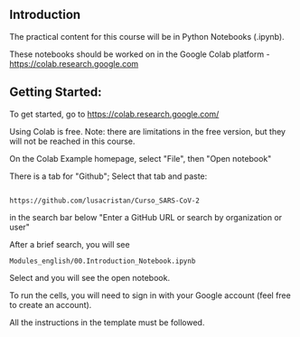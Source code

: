 ## Introduction

The practical content for this course will be in Python Notebooks (.ipynb).

These notebooks should be worked on in the Google Colab platform - https://colab.research.google.com


## Getting Started:

To get started, go to https://colab.research.google.com/

Using Colab is free. Note: there are limitations in the free version, but they will not be reached in this course.

On the Colab Example homepage, select "File", then "Open notebook"

There is a tab for "Github"; Select that tab and paste:
```

https://github.com/lusacristan/Curso_SARS-CoV-2
```
in the search bar below "Enter a GitHub URL or search by organization or user"

After a brief search, you will see
```
Modules_english/00.Introduction_Notebook.ipynb
```
Select and you will see the open notebook.

To run the cells, you will need to sign in with your Google account (feel free to create an account).

All the instructions in the template must be followed.
